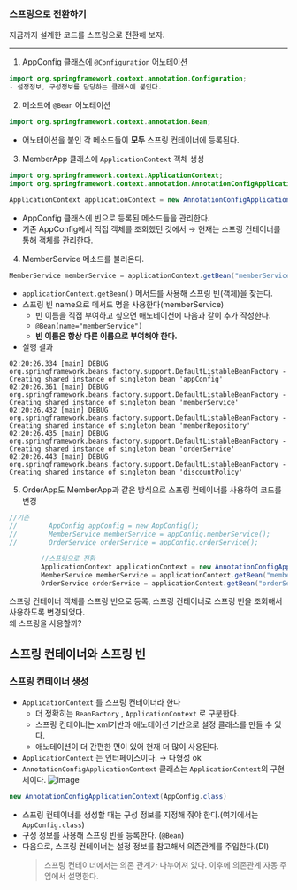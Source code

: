 ### 스프링으로 전환하기
지금까지 설계한 코드를 스프링으로 전환해 보자.

---

1. AppConfig 클래스에 `@Configuration` 어노테이션
 ```java
 import org.springframework.context.annotation.Configuration;
 - 설정정보, 구성정보를 담당하는 클래스에 붙인다.
 ```
 
2. 메소드에 `@Bean` 어노테이션
 ```java
 import org.springframework.context.annotation.Bean;
 ```
 - 어노테이션을 붙인 각 메소드들이 **모두** 스프링 컨테이너에 등록된다.

3. MemberApp 클래스에 `ApplicationContext` 객체 생성
```java
import org.springframework.context.ApplicationContext;
import org.springframework.context.annotation.AnnotationConfigApplicationContext;

ApplicationContext applicationContext = new AnnotationConfigApplicationContext(AppConfig.class);
```
- AppConfig 클래스에 빈으로 등록된 메소드들을 관리한다.
- 기존 AppConfig에서 직접 객체를 조회했던 것에서 → 현재는 스프링 컨테이너를 통해 객체를 관리한다.

4. MemberService 메소드를 불러온다.
```java
MemberService memberService = applicationContext.getBean("memberService", MemberService.class);
```
- `applicationContext.getBean()` 메서드를 사용해 스프링 빈(객체)을 찾는다.
- 스프링 빈 name으로 메서드 명을 사용한다(memberService)
  - 빈 이름을 직접 부여하고 싶으면 애노테이션에 다음과 같이 추가 작성한다.
  - `@Bean(name="memberService")`
  - **빈 이름은 항상 다른 이름으로 부여해야 한다.**
- 실행 결과
```
02:20:26.334 [main] DEBUG org.springframework.beans.factory.support.DefaultListableBeanFactory - Creating shared instance of singleton bean 'appConfig'
02:20:26.361 [main] DEBUG org.springframework.beans.factory.support.DefaultListableBeanFactory - Creating shared instance of singleton bean 'memberService'
02:20:26.432 [main] DEBUG org.springframework.beans.factory.support.DefaultListableBeanFactory - Creating shared instance of singleton bean 'memberRepository'
02:20:26.435 [main] DEBUG org.springframework.beans.factory.support.DefaultListableBeanFactory - Creating shared instance of singleton bean 'orderService'
02:20:26.443 [main] DEBUG org.springframework.beans.factory.support.DefaultListableBeanFactory - Creating shared instance of singleton bean 'discountPolicy'
```

5. OrderApp도 MemberApp과 같은 방식으로 스프링 컨테이너를 사용하여 코드를 변경
```java
//기존
//        AppConfig appConfig = new AppConfig();
//        MemberService memberService = appConfig.memberService();
//        OrderService orderService = appConfig.orderService();

        //스프링으로 전환
        ApplicationContext applicationContext = new AnnotationConfigApplicationContext(AppConfig.class);
        MemberService memberService = applicationContext.getBean("memberService", MemberService.class);cationContext.getBean("memberService", MemberService.class);
        OrderService orderService = applicationContext.getBean("orderService", OrderService.class);
```

스프링 컨테이너 객체를 스프링 빈으로 등록, 스프링 컨테이너로 스프링 빈을 조회해서 사용하도록 변경되었다.
<br> 왜 스프링을 사용할까?



## 스프링 컨테이너와 스프링 빈
### 스프링 컨테이너 생성

- `ApplicationContext` 를 스프링 컨테이너라 한다
  - 더 정확히는 `BeanFactory` , `ApplicationContext` 로 구분한다.
  - 스프링 컨테이너는 xml기반과 애노테이션 기반으로 설정 클래스를 만들 수 있다.
  - 애노테이션이 더 간편한 면이 있어 현재 더 많이 사용된다.
- `ApplicationContext` 는 인터페이스이다. → 다형성 ok
- `AnnotationConfigApplicationContext` 클래스는 `ApplicationContext`의 구현체이다.
![image](https://user-images.githubusercontent.com/39394592/179366314-b0dab048-ae6b-4616-9082-fcced2e2c63b.png)
```java
new AnnotationConfigApplicationContext(AppConfig.class)
```
- 스프링 컨테이너를 생성할 때는 구성 정보를 지정해 줘야 한다.(여기에서는 `AppConfig.class`)
- 구성 정보를 사용해 스프링 빈을 등록한다. (`@Bean`)
- 다음으로, 스프링 컨테이너는 설정 정보를 참고해서 의존관계를 주입한다.(DI)
  > 스프링 컨테이너에서는 의존 관계가 나누어져 있다. 이후에 의존관계 자동 주입에서 설명한다.
